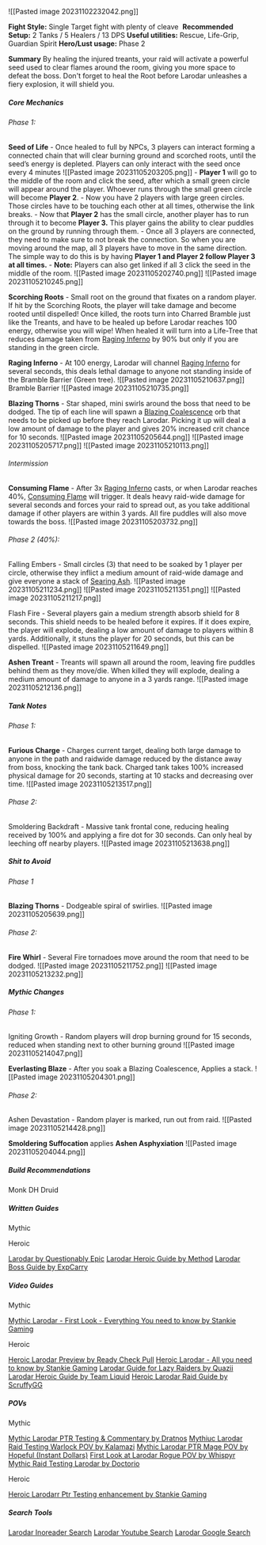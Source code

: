 ![[Pasted image 20231102232042.png]]


**Fight Style:** Single Target fight with plenty of cleave 
**Recommended Setup:** 2 Tanks / 5 Healers / 13 DPS
**Useful utilities:** Rescue, Life-Grip, Guardian Spirit
**Hero/Lust usage:** Phase 2

**Summary**
By healing the injured treants, your raid will activate a powerful seed used to clear flames around the room, giving you more space to defeat the boss. Don't forget to heal the Root before Larodar unleashes a fiery explosion, it will shield you.
##### Core Mechanics
###### Phase 1:
**Seed of Life** - Once healed to full by NPCs, 3 players can interact forming a connected chain that will clear burning ground and scorched roots, until the seed’s energy is depleted. Players can only interact with the seed once every 4 minutes
	![[Pasted image 20231105203205.png]]
	- **Player 1** will go to the middle of the room and click the seed, after which a small green circle will appear around the player. Whoever runs through the small green circle will become **Player 2**.
	- Now you have 2 players with large green circles. Those circles have to be touching each other at all times, otherwise the link breaks.
	- Now that **Player 2** has the small circle, another player has to run through it to become **Player 3.** This player gains the ability to clear puddles on the ground by running through them.
	- Once all 3 players are connected, they need to make sure to not break the connection. So when you are moving around the map, all 3 players have to move in the same direction. The simple way to do this is by having **Player 1 and Player 2 follow Player 3 at all times.**
	- **Note:** Players can also get linked if all 3 click the seed in the middle of the room.
	![[Pasted image 20231105202740.png]]
	![[Pasted image 20231105210245.png]]
	



**Scorching Roots** - Small root on the ground that fixates on a random player. If hit by the Scorching Roots, the player will take damage and become rooted until dispelled!  Once killed, the roots turn into Charred Bramble just like the Treants, and have to be healed up before Larodar reaches 100 energy, otherwise you will wipe! When healed it will turn into a Life-Tree that reduces damage taken from [Raging Inferno](https://www.wowhead.com/ptr-2/spell=417634/raging-inferno?dd=15) by 90% but only if you are standing in the green circle.
	

**Raging Inferno** - At 100 energy, Larodar will channel [Raging Inferno](https://www.wowhead.com/ptr-2/spell=417634/raging-inferno?dd=15) for several seconds, this deals lethal damage to anyone not standing inside of the Bramble Barrier (Green tree).
	![[Pasted image 20231105210637.png]]
	Bramble Barrier
	![[Pasted image 20231105210735.png]]

**Blazing Thorns** - Star shaped, mini swirls around the boss that need to be dodged. The tip of each line will spawn a [Blazing Coalescence](https://www.wowhead.com/ptr-2/spell=426242/blazing-coalescence?dd=15) orb that needs to be picked up before they reach Larodar. Picking it up will deal a low amount of damage to the player and gives 20% increased crit chance for 10 seconds.
	![[Pasted image 20231105205644.png]]
	![[Pasted image 20231105205717.png]]
	![[Pasted image 20231105210113.png]]
	



###### Intermission
**Consuming Flame** - After 3x [Raging Inferno](https://www.wowhead.com/ptr-2/spell=417634/raging-inferno?dd=15) casts, or when Larodar reaches 40%, [Consuming Flame](https://www.wowhead.com/ptr-2/spell=421316/consuming-flame?dd=15) will trigger. It deals heavy raid-wide damage for several seconds and forces your raid to spread out, as you take additional damage if other players are within 3 yards. All fire puddles will also move towards the boss.
	![[Pasted image 20231105203732.png]]

###### Phase 2 (40%):

Falling Embers - Small circles (3) that need to be soaked by 1 player per circle, otherwise they inflict a medium amount of raid-wide damage and give everyone a stack of [Searing Ash](https://www.wowhead.com/ptr-2/spell=421323/searing-ash?dd=15).
	![[Pasted image 20231105211234.png]]
	![[Pasted image 20231105211351.png]]
	![[Pasted image 20231105211217.png]]
	

Flash Fire - Several players gain a medium strength absorb shield for 8 seconds. This shield needs to be healed before it expires. If it does expire, the player will explode, dealing a low amount of damage to players within 8 yards. Additionally, it stuns the player for 20 seconds, but this can be dispelled.
	![[Pasted image 20231105211649.png]]

**Ashen Treant** - Treants will spawn all around the room, leaving fire puddles behind them as they move/die. When killed they will explode, dealing a medium amount of damage to anyone in a 3 yards range.
	![[Pasted image 20231105212136.png]]



##### **Tank Notes**

###### Phase 1:
**Furious Charge** - Charges current target, dealing both large damage to anyone in the path and raidwide damage reduced by the distance away from boss, knocking the tank back. Charged tank takes 100% increased physical damage for 20 seconds, starting at 10 stacks and decreasing over time.
	![[Pasted image 20231105213517.png]]

###### Phase 2:
Smoldering Backdraft - Massive tank frontal cone, reducing healing received by 100% and applying a fire dot for 30 seconds. Can only heal by leeching off nearby players.
	![[Pasted image 20231105213638.png]]

##### Shit to Avoid
###### Phase 1
**Blazing Thorns** - Dodgeable spiral of swirlies.
	![[Pasted image 20231105205639.png]]

###### Phase 2:

**Fire Whirl** - Several Fire tornadoes move around the room that need to be dodged.
	![[Pasted image 20231105211752.png]]
	![[Pasted image 20231105213232.png]]

##### Mythic Changes
###### Phase 1:
Igniting Growth - Random players will drop burning ground for 15 seconds, reduced when standing next to other burning ground
	![[Pasted image 20231105214047.png]]

**Everlasting Blaze** - After you soak a Blazing Coalescence, Applies a stack. 
	![[Pasted image 20231105204301.png]]

###### Phase 2:
Ashen Devastation - Random player is marked, run out from raid.
	![[Pasted image 20231105214428.png]]

**Smoldering Suffocation** applies **Ashen Asphyxiation**
	![[Pasted image 20231105204044.png]]

##### Build Recommendations
Monk
DH
Druid

##### Written Guides
Mythic 

Heroic

[Larodar by Questionably Epic](https://questionablyepic.com/amirdrassil-the-dreams-hope-raid/larodar/)
[Larodar Heroic Guide by Method](https://www.method.gg/guides/amirdrassil-the-dreams-hope/larodar-keeper-of-the-flame-heroic)
[Larodar Boss Guide by ExpCarry](https://expcarry.com/larodar-keeper-of-the-flame-guide-wow-raid)

##### Video Guides
Mythic

[Mythic Larodar - First Look - Everything You need to know by Stankie Gaming](https://www.youtube.com/watch?v=g5Ttk5bLPm0&pp=ygUHbGFyb2Rhcg%3D%3D)


Heroic

[Heroic Larodar Preview by Ready Check Pull](https://youtu.be/yGX_AvsdqB8?t=221)
[Heroic Larodar - All you need to know by Stankie Gaming](https://www.youtube.com/watch?v=23-Ky5MfyNk&pp=ygUHbGFyb2Rhcg%3D%3D)
[Larodar Guide for Lazy Raiders by Quazii](https://www.youtube.com/watch?v=FNNTjdKiZoQ&pp=ygUHbGFyb2Rhcg%3D%3D)
[Larodar Heroic Guide by Team Liquid](https://www.youtube.com/watch?v=rgH0PqNJ5uQ&pp=ygUHbGFyb2Rhcg%3D%3D)
[Heroic Larodar Raid Guide by ScruffyGG](https://www.youtube.com/watch?v=lYGwpo8PgY8&t=32s&pp=ygUHbGFyb2Rhcg%3D%3D)

##### POVs
Mythic

[Mythic Larodar PTR Testing & Commentary by Dratnos](https://www.youtube.com/watch?v=kr1jAOoj9-U&pp=ygUHbGFyb2Rhcg%3D%3D)
[Mythiuc Larodar Raid Testing Warlock POV by Kalamazi](https://www.youtube.com/watch?v=bg9lVMYWXuI&pp=ygUHbGFyb2Rhcg%3D%3D)
[Mythic Larodar PTR Mage POV by Hopeful (Instant Dollars)](https://www.youtube.com/watch?v=Xl-YWAjGuuM&t=1868s)
[First Look at Larodar Rogue POV by Whispyr](https://www.youtube.com/watch?v=TzI50NUg4Z4&pp=ygUHbGFyb2Rhcg%3D%3D)
[Mythic Raid Testing Larodar by Doctorio](https://www.youtube.com/watch?v=syJDbJCvMoo&pp=ygUHbGFyb2Rhcg%3D%3D)

Heroic

[Heroic Larodarr Ptr Testing enhancement by Stankie Gaming](https://www.youtube.com/watch?v=O1fgSZXut7I&pp=ygUHbGFyb2Rhcg%3D%3D)


##### Search Tools
[Larodar Inoreader Search](https://www.inoreader.com/folder/Larodar)
[Larodar Youtube Search](https://www.youtube.com/results?search_query=larodar&sp=EgIIAg%253D%253D)
[Larodar Google Search](https://www.google.com/search?q=larodar&tbs=qdr%3Ad&sxsrf=AM9HkKmKFt1-NVwIgbg1JmUB_oI6MDR_yw%3A1699207872790&uact=5)
